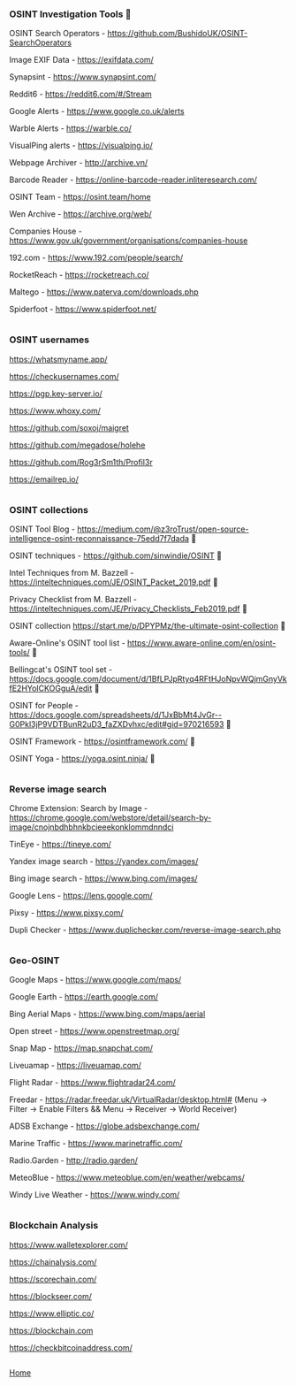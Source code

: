 ### OSINT Investigation Tools 🔎

OSINT Search Operators - https://github.com/BushidoUK/OSINT-SearchOperators

Image EXIF Data - https://exifdata.com/

Synapsint - https://www.synapsint.com/

Reddit6 - https://reddit6.com/#/Stream

Google Alerts - https://www.google.co.uk/alerts

Warble Alerts - https://warble.co/

VisualPing alerts - https://visualping.io/

Webpage Archiver - http://archive.vn/

Barcode Reader - https://online-barcode-reader.inliteresearch.com/

OSINT Team - https://osint.team/home

Wen Archive - https://archive.org/web/

Companies House - https://www.gov.uk/government/organisations/companies-house

192.com - https://www.192.com/people/search/

RocketReach - https://rocketreach.co/

Maltego - https://www.paterva.com/downloads.php

Spiderfoot - https://www.spiderfoot.net/

```

```

### OSINT usernames

https://whatsmyname.app/

https://checkusernames.com/

https://pgp.key-server.io/

https://www.whoxy.com/

https://github.com/soxoj/maigret

https://github.com/megadose/holehe

https://github.com/Rog3rSm1th/Profil3r

https://emailrep.io/

```

```
### OSINT collections

OSINT Tool Blog - https://medium.com/@z3roTrust/open-source-intelligence-osint-reconnaissance-75edd7f7dada :closed_book:

OSINT techniques - https://github.com/sinwindie/OSINT :closed_book:

Intel Techniques from M. Bazzell - https://inteltechniques.com/JE/OSINT_Packet_2019.pdf :closed_book:

Privacy Checklist from M. Bazzell - https://inteltechniques.com/JE/Privacy_Checklists_Feb2019.pdf :closed_book:

OSINT collection https://start.me/p/DPYPMz/the-ultimate-osint-collection :closed_book:

Aware-Online's OSINT tool list - https://www.aware-online.com/en/osint-tools/ :closed_book:

Bellingcat's OSINT tool set - https://docs.google.com/document/d/1BfLPJpRtyq4RFtHJoNpvWQjmGnyVkfE2HYoICKOGguA/edit :closed_book:

OSINT for People - https://docs.google.com/spreadsheets/d/1JxBbMt4JvGr--G0Pkl3jP9VDTBunR2uD3_faZXDvhxc/edit#gid=970216593 :closed_book:

OSINT Framework - https://osintframework.com/ :closed_book:
 
OSINT Yoga - https://yoga.osint.ninja/ :closed_book:

```

```
### Reverse image search

Chrome Extension: Search by Image - https://chrome.google.com/webstore/detail/search-by-image/cnojnbdhbhnkbcieeekonklommdnndci

TinEye - https://tineye.com/

Yandex image search - https://yandex.com/images/

Bing image search - https://www.bing.com/images/

Google Lens - https://lens.google.com/

Pixsy - https://www.pixsy.com/

Dupli Checker - https://www.duplichecker.com/reverse-image-search.php

```

```

### Geo-OSINT

Google Maps - https://www.google.com/maps/

Google Earth - https://earth.google.com/

Bing Aerial Maps - https://www.bing.com/maps/aerial

Open street - https://www.openstreetmap.org/

Snap Map - https://map.snapchat.com/

Liveuamap - https://liveuamap.com/

Flight Radar - https://www.flightradar24.com/

Freedar - https://radar.freedar.uk/VirtualRadar/desktop.html# (Menu -> Filter -> Enable Filters && Menu -> Receiver -> World Receiver)

ADSB Exchange - https://globe.adsbexchange.com/

Marine Traffic - https://www.marinetraffic.com/

Radio.Garden - http://radio.garden/

MeteoBlue - https://www.meteoblue.com/en/weather/webcams/

Windy Live Weather - https://www.windy.com/

```

```

### Blockchain Analysis

https://www.walletexplorer.com/

https://chainalysis.com/

https://scorechain.com/

https://blockseer.com/

https://www.elliptic.co/

https://blockchain.com

https://checkbitcoinaddress.com/

```

```

[Home](https://github.com/WilliamThomas-sec/Opensource-tools/)
